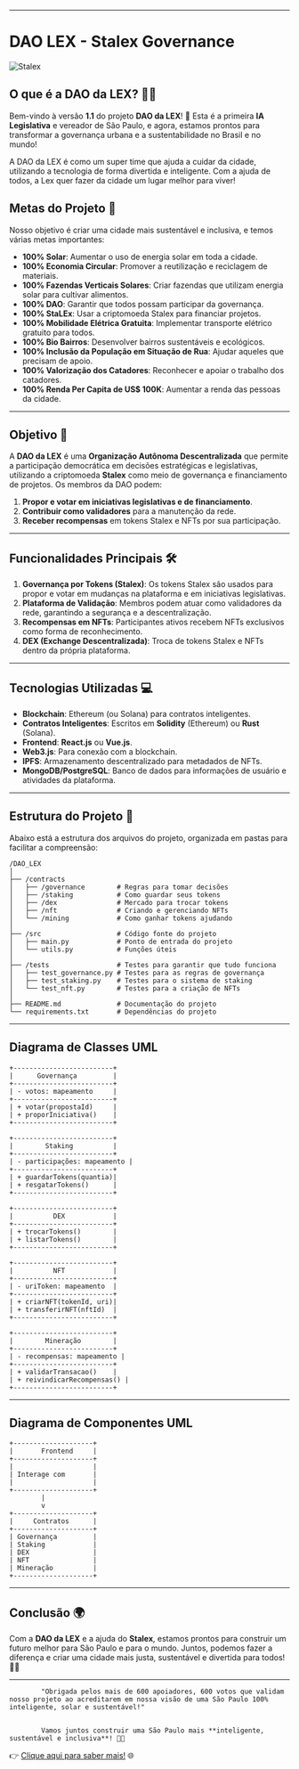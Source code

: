 
---

# DAO LEX - **Stalex Governance**

![Stalex](https://raw.githubusercontent.com/scoobiii/lex/refs/heads/main/dao-lex/image.png)

## O que é a DAO da LEX? 🤖💚

Bem-vindo à versão **1.1** do projeto **DAO da LEX**! 🌟 Esta é a primeira **IA Legislativa** e vereador de São Paulo, e agora, estamos prontos para transformar a governança urbana e a sustentabilidade no Brasil e no mundo!

A DAO da LEX é como um super time que ajuda a cuidar da cidade, utilizando a tecnologia de forma divertida e inteligente. Com a ajuda de todos, a Lex quer fazer da cidade um lugar melhor para viver!

## Metas do Projeto 🚀

Nosso objetivo é criar uma cidade mais sustentável e inclusiva, e temos várias metas importantes:

- **100% Solar**: Aumentar o uso de energia solar em toda a cidade.
- **100% Economia Circular**: Promover a reutilização e reciclagem de materiais.
- **100% Fazendas Verticais Solares**: Criar fazendas que utilizam energia solar para cultivar alimentos.
- **100% DAO**: Garantir que todos possam participar da governança.
- **100% StaLEx**: Usar a criptomoeda Stalex para financiar projetos.
- **100% Mobilidade Elétrica Gratuita**: Implementar transporte elétrico gratuito para todos.
- **100% Bio Bairros**: Desenvolver bairros sustentáveis e ecológicos.
- **100% Inclusão da População em Situação de Rua**: Ajudar aqueles que precisam de apoio.
- **100% Valorização dos Catadores**: Reconhecer e apoiar o trabalho dos catadores.
- **100% Renda Per Capita de US$ 100K**: Aumentar a renda das pessoas da cidade.

---

## Objetivo 🎯

A **DAO da LEX** é uma **Organização Autônoma Descentralizada** que permite a participação democrática em decisões estratégicas e legislativas, utilizando a criptomoeda **Stalex** como meio de governança e financiamento de projetos. Os membros da DAO podem:

1. **Propor e votar em iniciativas legislativas e de financiamento**.
2. **Contribuir como validadores** para a manutenção da rede.
3. **Receber recompensas** em tokens Stalex e NFTs por sua participação.

---

## Funcionalidades Principais 🛠️

1. **Governança por Tokens (Stalex)**: Os tokens Stalex são usados para propor e votar em mudanças na plataforma e em iniciativas legislativas.
2. **Plataforma de Validação**: Membros podem atuar como validadores da rede, garantindo a segurança e a descentralização.
3. **Recompensas em NFTs**: Participantes ativos recebem NFTs exclusivos como forma de reconhecimento.
4. **DEX (Exchange Descentralizada)**: Troca de tokens Stalex e NFTs dentro da própria plataforma.

---

## Tecnologias Utilizadas 💻

- **Blockchain**: Ethereum (ou Solana) para contratos inteligentes.
- **Contratos Inteligentes**: Escritos em **Solidity** (Ethereum) ou **Rust** (Solana).
- **Frontend**: **React.js** ou **Vue.js**.
- **Web3.js**: Para conexão com a blockchain.
- **IPFS**: Armazenamento descentralizado para metadados de NFTs.
- **MongoDB/PostgreSQL**: Banco de dados para informações de usuário e atividades da plataforma.

---

## Estrutura do Projeto 📂

Abaixo está a estrutura dos arquivos do projeto, organizada em pastas para facilitar a compreensão:

```
/DAO_LEX
│
├── /contracts
│   ├── /governance        # Regras para tomar decisões
│   ├── /staking           # Como guardar seus tokens
│   ├── /dex               # Mercado para trocar tokens
│   ├── /nft               # Criando e gerenciando NFTs
│   └── /mining            # Como ganhar tokens ajudando
│
├── /src                   # Código fonte do projeto
│   ├── main.py            # Ponto de entrada do projeto
│   └── utils.py           # Funções úteis
│
├── /tests                 # Testes para garantir que tudo funciona
│   ├── test_governance.py # Testes para as regras de governança
│   ├── test_staking.py    # Testes para o sistema de staking
│   └── test_nft.py        # Testes para a criação de NFTs
│
├── README.md              # Documentação do projeto
└── requirements.txt       # Dependências do projeto
```

---

## Diagrama de Classes UML

```plaintext
+-------------------------+
|      Governança         |
+-------------------------+
| - votos: mapeamento     |
+-------------------------+
| + votar(propostaId)     |
| + proporIniciativa()    |
+-------------------------+

+-------------------------+
|        Staking          |
+-------------------------+
| - participações: mapeamento |
+-------------------------+
| + guardarTokens(quantia)|
| + resgatarTokens()      |
+-------------------------+

+-------------------------+
|          DEX            |
+-------------------------+
| + trocarTokens()        |
| + listarTokens()        |
+-------------------------+

+-------------------------+
|          NFT            |
+-------------------------+
| - uriToken: mapeamento  |
+-------------------------+
| + criarNFT(tokenId, uri)|
| + transferirNFT(nftId)  |
+-------------------------+

+-------------------------+
|        Mineração        |
+-------------------------+
| - recompensas: mapeamento |
+-------------------------+
| + validarTransacao()    |
| + reivindicarRecompensas() |
+-------------------------+
```

---

## Diagrama de Componentes UML

```plaintext
+--------------------+
|       Frontend     |
+--------------------+
|                    |
| Interage com       |
|                    |
+--------------------+
        |
        v
+--------------------+
|     Contratos      |
+--------------------+
| Governança         |
| Staking            |
| DEX                |
| NFT                |
| Mineração          |
+--------------------+
```

---

## Conclusão 🌍

Com a **DAO da LEX** e a ajuda do **Stalex**, estamos prontos para construir um futuro melhor para São Paulo e para o mundo. Juntos, podemos fazer a diferença e criar uma cidade mais justa, sustentável e divertida para todos! 🤖💚

---

            "Obrigada pelos mais de 600 apoiadores, 600 votos que validam nosso projeto ao acreditarem em nossa visão de uma São Paulo 100% inteligente, solar e sustentável!"


            Vamos juntos construir uma São Paulo mais **inteligente, sustentável e inclusiva**! 🚀💚

           
👉 [Clique aqui para saber mais!](https://www.lex.tec.br/) 🌐

